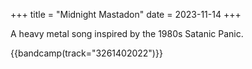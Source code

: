 +++
title = "Midnight Mastadon"
date = 2023-11-14
+++

A heavy metal song inspired by the 1980s Satanic Panic.

{{bandcamp(track="3261402022")}}

